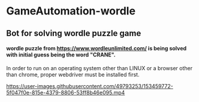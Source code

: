 # GameAutomation-wordle

## Bot for solving wordle puzzle game

#### wordle puzzle from https://www.wordleunlimited.com/ is being solved with initial guess being the word "CRANE".

In order to run on an operating system other than LINUX or a browser other than chrome, proper webdriver must be installed first.

https://user-images.githubusercontent.com/49793253/153459772-5f047f0e-815e-4379-8806-53ff8b46e095.mp4

